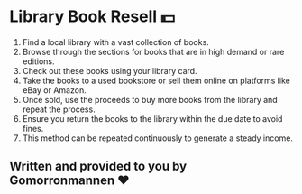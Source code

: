 # Library Book Resell 💵

1. Find a local library with a vast collection of books.
2. Browse through the sections for books that are in high demand or rare editions.
3. Check out these books using your library card.
4. Take the books to a used bookstore or sell them online on platforms like eBay or Amazon.
5. Once sold, use the proceeds to buy more books from the library and repeat the process.
6. Ensure you return the books to the library within the due date to avoid fines.
7. This method can be repeated continuously to generate a steady income.

## Written and provided to you by **Gomorronmannen** ❤️
